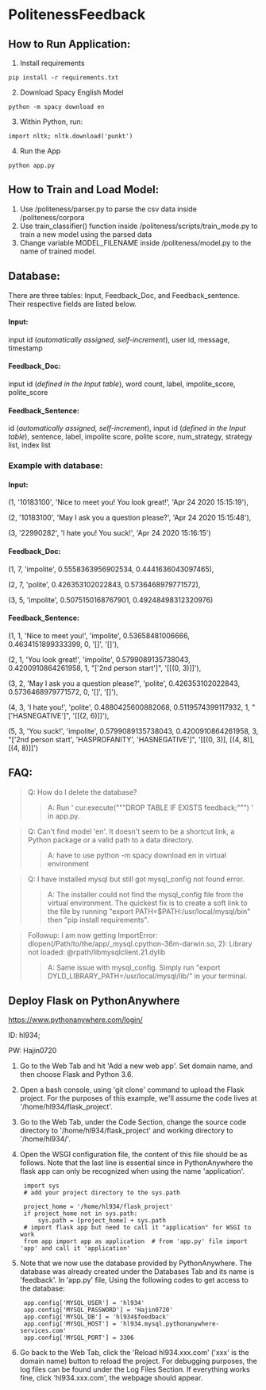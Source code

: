 # PolitenessFeedback


## How to Run Application:

1. Install requirements
```
pip install -r requirements.txt
```
2. Download Spacy English Model
```
python -m spacy download en
```
3. Within Python, run:
```
import nltk; nltk.download('punkt')
```
4. Run the App
```
python app.py
```


## How to Train and Load Model:

1. Use /politeness/parser.py to parse the csv data inside /politeness/corpora
2. Use train_classifier() function inside /politeness/scripts/train_mode.py to train a new model using the parsed data
3. Change variable MODEL_FILENAME inside /politeness/model.py to the name of trained model.



## Database:
There are three tables: Input, Feedback_Doc, and Feedback_sentence. Their respective fields are listed below.

#### Input:
input id (*automatically assigned, self-increment*), user id, message, timestamp

#### Feedback_Doc:
input id (*defined in the Input table*), word count, label, impolite_score, polite_score

#### Feedback_Sentence:
id (*automatically assigned, self-increment*), input id (*defined in the Input table*), sentence, label, impolite score, polite score, num_strategy, strategy list, index list


### Example with database:

#### Input:
(1, '10183100', 'Nice to meet you! You look great!', 'Apr 24 2020 15:15:19'),

(2, '10183100', 'May I ask you a question please?', 'Apr 24 2020 15:15:48'),

(3, '22990282', 'I hate you! You suck!', 'Apr 24 2020 15:16:15')

#### Feedback_Doc:
(1, 7, 'impolite', 0.5558363956902534, 0.4441636043097465),

(2, 7, 'polite', 0.426353102022843, 0.5736468979771572),

(3, 5, 'impolite', 0.5075150168767901, 0.49248498312320976)

#### Feedback_Sentence:
(1, 1, 'Nice to meet you!', 'impolite', 0.53658481006666, 0.4634151899333399, 0, '[]', '[]'),

(2, 1, 'You look great!', 'impolite', 0.5799089135738043, 0.4200910864261958, 1, "['2nd person start']", '[[(0, 3)]]'),

(3, 2, 'May I ask you a question please?', 'polite', 0.426353102022843, 0.5736468979771572, 0, '[]', '[]'),

(4, 3, 'I hate you!', 'polite', 0.4880425600882068, 0.5119574399117932, 1, "['HASNEGATIVE']", '[[(2, 6)]]'),

(5, 3, 'You suck!', 'impolite', 0.5799089135738043, 0.4200910864261958, 3, "['2nd person start', 'HASPROFANITY', 'HASNEGATIVE']", '[[(0, 3)], [(4, 8)], [(4, 8)]]')


## FAQ:
> Q: How do I delete the database?
>> A: Run ' cur.execute("""DROP TABLE IF EXISTS feedback;""") ' in app.py.

> Q: Can't find model 'en'. It doesn't seem to be a shortcut link, a Python package or a valid path to a data directory.
>> A: have to use python -m spacy download en in virtual environment

> Q: I have installed mysql but still got mysql_config not found error.
>> A: The installer could not find the mysql_config file from the virtual environment. The quickest fix is to create a soft link to the file by running "export PATH=$PATH:/usr/local/mysql/bin" then "pip install requirements".

> Followup: I am now getting ImportError: dlopen(/Path/to/the/app/_mysql.cpython-36m-darwin.so, 2): Library not loaded: @rpath/libmysqlclient.21.dylib
>> A: Same issue with mysql_config. Simply run "export DYLD_LIBRARY_PATH=/usr/local/mysql/lib/" in your terminal.


## Deploy Flask on PythonAnywhere

https://www.pythonanywhere.com/login/

ID: hl934;

PW: Hajin0720


1. Go to the Web Tab and hit 'Add a new web app'. Set domain name, and then choose Flask and Python 3.6.

2. Open a bash console, using 'git clone' command to upload the Flask project. For the purposes of this example, we'll assume the code lives at '/home/hl934/flask_project'.

3. Go to the Web Tab, under the Code Section, change the source code directory to '/home/hl934/flask_project' and working directory to '/home/hl934/'.

4. Open the WSGI configuration file, the content of this file should be as follows. Note that the last line is essential since in PythonAnywhere the flask app can only be recognized when using the name 'application'.

		import sys
		# add your project directory to the sys.path

		project_home = '/home/hl934/flask_project'
		if project_home not in sys.path:
		    sys.path = [project_home] + sys.path
		# import flask app but need to call it "application" for WSGI to work
		from app import app as application  # from 'app.py' file import 'app' and call it 'application'

5. Note that we now use the database provided by PythonAnywhere. The database was already created under the Databases Tab and its name is 'feedback'. In 'app.py' file, Using the following codes to get access to the database:

		app.config['MYSQL_USER'] = 'hl934'
		app.config['MYSQL_PASSWORD'] = 'Hajin0720'
		app.config['MYSQL_DB'] = 'hl934$feedback'
		app.config['MYSQL_HOST'] = 'hl934.mysql.pythonanywhere-services.com'
		app.config['MYSQL_PORT'] = 3306

6. Go back to the Web Tab, click the 'Reload hl934.xxx.com' ('xxx' is the domain name) button to reload the project. For debugging purposes, the log files can be found under the Log Files Section. If everything works fine, click 'hl934.xxx.com', the webpage should appear.
